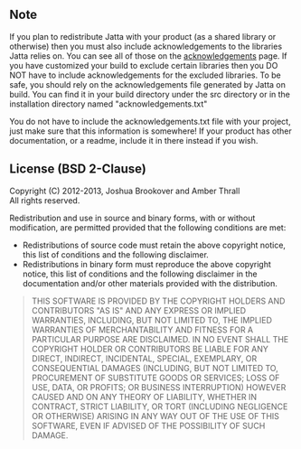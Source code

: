Note
------
If you plan to redistribute Jatta with your product (as a shared library or otherwise) then you
must also include acknowledgements to the libraries Jatta relies on.  You can see all of those
on the [acknowledgements](http://jatta.zethes.com/acknowledgements.html) page.  If you have
customized your build to exclude certain libraries then you DO NOT have to include acknowledgements
for the excluded libraries.  To be safe, you should rely on the acknowledgements file generated by
Jatta on build.  You can find it in your build directory under the src directory or in the
installation directory named "acknowledgements.txt"

You do not have to include the acknowledgements.txt file with your project, just make sure that
this information is somewhere!  If your product has other documentation, or a readme, include
it in there instead if you wish.

License (BSD 2-Clause)
------
Copyright (C) 2012-2013, Joshua Brookover and Amber Thrall  
All rights reserved.

Redistribution and use in source and binary forms, with or without modification, are permitted
provided that the following conditions are met:
* Redistributions of source code must retain the above copyright notice, this list of
conditions and the following disclaimer.
* Redistributions in binary form must reproduce the above copyright notice, this list of
conditions and the following disclaimer in the documentation and/or other materials provided
with the distribution.

> THIS SOFTWARE IS PROVIDED BY THE COPYRIGHT HOLDERS AND CONTRIBUTORS "AS IS" AND ANY EXPRESS OR
> IMPLIED WARRANTIES, INCLUDING, BUT NOT LIMITED TO, THE IMPLIED WARRANTIES OF MERCHANTABILITY AND 
> FITNESS FOR A PARTICULAR PURPOSE ARE DISCLAIMED. IN NO EVENT SHALL THE COPYRIGHT HOLDER OR
> CONTRIBUTORS BE LIABLE FOR ANY DIRECT, INDIRECT, INCIDENTAL, SPECIAL, EXEMPLARY, OR
> CONSEQUENTIAL DAMAGES (INCLUDING, BUT NOT LIMITED TO, PROCUREMENT OF SUBSTITUTE GOODS OR
> SERVICES; LOSS OF USE, DATA, OR PROFITS; OR BUSINESS INTERRUPTION) HOWEVER CAUSED AND ON ANY
> THEORY OF LIABILITY, WHETHER IN CONTRACT, STRICT LIABILITY, OR TORT (INCLUDING NEGLIGENCE OR
> OTHERWISE) ARISING IN ANY WAY OUT OF THE USE OF THIS SOFTWARE, EVEN IF ADVISED OF THE
> POSSIBILITY OF SUCH DAMAGE.
